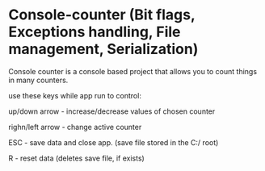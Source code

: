 # Console-counter (Bit flags, Exceptions handling, File management, Serialization)

Console counter is a console based project that allows you to count things in many counters.

use these keys while app run to control:

  up/down arrow - increase/decrease values of chosen counter
  
  righn/left arrow - change active counter
  
  ESC - save data and close app. (save file stored in the C:/ root)
  
  R - reset data (deletes save file, if exists)

